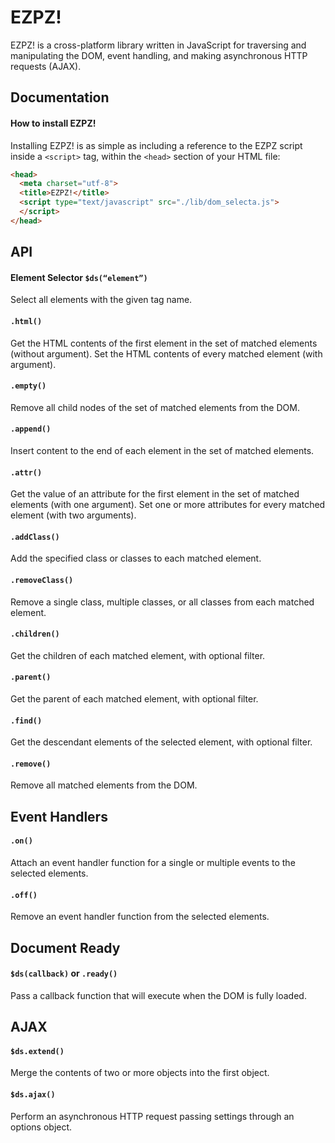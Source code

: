 # __EZPZ!__
EZPZ! is a cross-platform library written in JavaScript for traversing and manipulating the DOM, event handling, and making asynchronous HTTP requests (AJAX).

## Documentation

#### How to install EZPZ!
Installing EZPZ! is as simple as including a reference to the EZPZ script inside a ``` <script> ``` tag, within the ``` <head> ``` section of your HTML file:

``` HTML
<head>
  <meta charset="utf-8">
  <title>EZPZ!</title>
  <script type="text/javascript" src="./lib/dom_selecta.js">
  </script>
</head>
```


## API

#### Element Selector ```$ds(“element”)```

Select all elements with the given tag name.

#### ``` .html() ```

Get the HTML contents of the first element in the set of matched elements (without argument). Set the HTML contents of every matched element (with argument).

#### ``` .empty() ```

Remove all child nodes of the set of matched elements from the DOM.

#### ``` .append() ```

Insert content to the end of each element in the set of matched elements.

#### ``` .attr() ```

Get the value of an attribute for the first element in the set of matched elements (with one argument). Set one or more attributes for every matched element (with two arguments).

#### ``` .addClass() ```

Add the specified class or classes to each matched element.

#### ``` .removeClass() ```

Remove a single class, multiple classes, or all classes from each matched element.

#### ``` .children() ```

Get the children of each matched element, with optional filter.

#### ``` .parent() ```

Get the parent of each matched element, with optional filter.

#### ``` .find() ```

Get the descendant elements of the selected element, with optional filter.

#### ``` .remove() ```

Remove all matched elements from the DOM.

## Event Handlers

#### ``` .on() ```
Attach an event handler function for a single or multiple events to the selected elements.

#### ``` .off() ```
Remove an event handler function from the selected elements.

## Document Ready
#### ``` $ds(callback) ``` or ``` .ready() ```
Pass a callback function that will execute when the DOM is fully loaded.

## AJAX

#### ``` $ds.extend() ```
Merge the contents of two or more objects into the first object.

#### ``` $ds.ajax() ```
Perform an asynchronous HTTP request passing settings through an options object.
